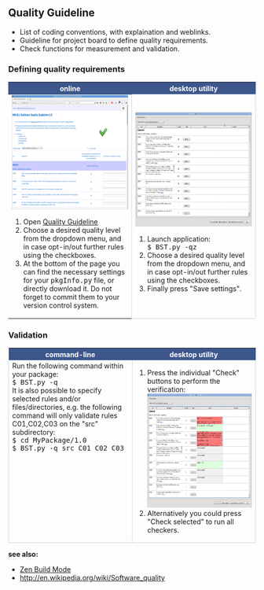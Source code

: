 ##  Quality Guideline


* List of coding conventions, with explaination and weblinks.
* Guideline for project board to define quality requirements.
* Check functions for measurement and validation.


###  Defining quality requirements


 <table border="0" width="100%">
 <tr>
      <th width="50%" style="background: #3d578c; color: white;">online</th>
      <th width="50%" style="background: #3d578c; color: white;">desktop utility</th>
 </tr>
 <tr>
      <td>
          <img src="SQ-Webpage-small.png"
               width="361" height="232"
               alt="Screenshot: SQ requirement definition on webpage"/>
      <ol>
          <li>Open <a href="https://doc.honda-ri.de/hri/sit/latest/Intranet/TopicPortal/3.0/web/QualityGuideline.html">Quality Guideline</a></li>
          <li>Choose a desired quality level from the dropdown menu,
              and in case opt-in/out further rules using the
              checkboxes.</li>
          <li>At the bottom of the page you can find the necessary
              settings for your <tt>pkgInfo.py</tt> file, or directly
              download it. Do not forget to commit them to your version
              control system.
          </li>
      </ol>
      </td>
      <td style="border-style: solid; border-width: 1px; border-color: #ced6e9;">
          <img src="ZenBuildMode-SQCheck1-small.png"
               width="361" height="232"
               alt="Screenshot: SQ requirement definition in Zen Build Mode"/>
      <ol>
          <li>Launch application:
              <div style="font-family: Monospace;">$ BST.py -qz</div></li>
          <li>Choose a desired
              quality level from the dropdown menu, and in case opt-in/out
              further rules using the checkboxes.</li>
          <li>Finally press "Save settings".</li>
      </ol>
      </td>
 </tr>
 </table>
 
 
 ###  Validation
 
 
  <table border="0" width="100%">
  <tr>
       <th width="50%" style="background: #3d578c; color: white;">command-line</th>
       <th width="50%" style="background: #3d578c; color: white;">desktop utility</th>
  </tr>
  <tr>
       <td style="border-style: solid; border-width: 1px; border-color: #ced6e9;
                  vertical-align: top;">
       Run the following command within your package:
       <div style="font-family: Monospace;">$ BST.py -q</div>
       It is also possible to specify selected rules and/or
       files/directories, e.g. the following command will only validate
       rules C01,C02,C03 on the "src" subdirectory:
       <div style="font-family: Monospace;">$ cd MyPackage/1.0<br/>
                                            $ BST.py -q src C01 C02 C03</div>
       </td>
       <td style="border-style: solid; border-width: 1px; border-color: #ced6e9;">
       <ol>
           <li>Press the individual "Check" buttons to perform the
               verification:
               <img src="ZenBuildMode-SQCheck2-small.png"
                    width="361" height="232"
                    alt="Screenshot: SQ validation in Zen Build Mode"/>
           </li>
           <li>Alternatively you could press "Check selected" to run all
               checkers.</li>
       </ol>
       </td>
  </tr>
  </table>
 
 
**see also:**
* [Zen Build Mode](../Tools/BuildSystemTools/ZBM.md)
* http://en.wikipedia.org/wiki/Software_quality
